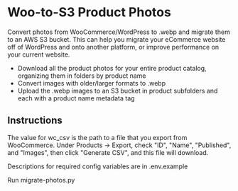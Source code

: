 # Woo-to-S3 Product Photos
Convert photos from WooCommerce/WordPress to .webp and migrate them to an AWS S3 bucket. This can help you migrate your eCommerce website off of WordPress and onto another platform, or improve performance on your current website.
- Download all the product photos for your entire product catalog, organizing them in folders by product name
- Convert images with older/larger formats to .webp
- Upload the .webp images to an S3 bucket in product subfolders and each with a product name metadata tag 

## Instructions
The value for wc_csv is the path to a file that you export from WooCommerce. Under Products -> Export, check "ID", "Name", "Published", and "Images", then click "Generate CSV", and this file will download.

Descriptions for required config variables are in .env.example

Run migrate-photos.py


